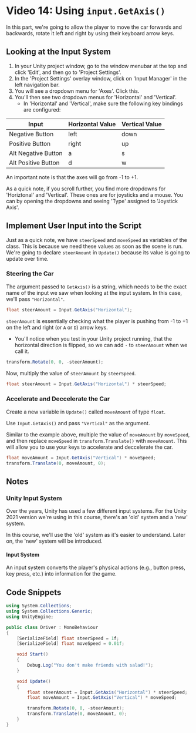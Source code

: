 # Video 14: Using `input.GetAxis()`

In this part, we're going to allow the player to move the car forwards and backwards, rotate it left and right by using their keyboard arrow keys.

## Looking at the Input System

1. In your Unity project window, go to the window menubar at the top and click 'Edit', and then go to 'Project Settings'.
2. In the 'Project Settings' overlay window, click on 'Input Manager' in the left navigation bar.
3. You will see a dropdown menu for 'Axes'. Click this.
4. You'll then see two dropdown menus for 'Horizontal' and 'Vertical'.
   - In 'Horizontal' and 'Vertical', make sure the following key bindings are configured:

| Input               | Horizontal Value | Vertical Value |
| ------------------- | ---------------- | -------------- |
| Negative Button     | left             | down           |
| Positive Button     | right            | up             |
| Alt Negative Button | a                | s              |
| Alt Positive Button | d                | w              |

An important note is that the axes will go from -1 to +1.

As a quick note, if you scroll further, you find more dropdowns for 'Horiztonal' and 'Vertical'. These ones are for joysticks and a mouse. You can by opening the dropdowns and seeing 'Type' assigned to 'Joystick Axis'.

## Implement User Input into the Script

Just as a quick note, we have `steerSpeed` and `moveSpeed` as variables of the class. This is because we need these values as soon as the scene is run. We're going to declare `steerAmount` in `Update()` because its value is going to update over time.

### Steering the Car

The argument passed to `GetAxis()` is a string, which needs to be the exact name of the input we saw when looking at the input system. In this case, we'll pass `"Horizontal"`.

```c#
float steerAmount = Input.GetAxis("Horizontal");
```

`steerAmount` is essentially checking what the player is pushing from -1 to +1 on the left and right (or `A` or `D`) arrow keys.

- You'll notice when you test in your Unity project running, that the horizontal direction is flipped, so we can add `-` to `steerAmount` when we call it.

```c#
transform.Rotate(0, 0, -steerAmount);
```

Now, multiply the value of `steerAmount` by `steerSpeed`.

```c#
float steerAmount = Input.GetAxis("Horizontal") * steerSpeed;
```

### Accelerate and Deccelerate the Car

Create a new variable in `Update()` called `moveAmount` of type `float`.

Use `Input.GetAxis()` and pass `"Vertical"` as the argument.

Similar to the example above, multiple the value of `moveAmount` by `moveSpeed`, and then replace `moveSpeed` in `transform.Translate()` with `moveAmount`. This will allow you to use your keys to accelerate and deccelerate the car.

```c#
float moveAmount = Input.GetAxis("Vertical") * moveSpeed;
transform.Translate(0, moveAmount, 0);
```

## Notes

### Unity Input System

Over the years, Unity has used a few different input systems. For the Unity 2021 version we're using in this course, there's an 'old' system and a 'new' system.

In this course, we'll use the 'old' system as it's easier to understand. Later on, the 'new' system will be introduced.

#### Input System

An input system converts the player's physical actions (e.g., button press, key press, etc.) into information for the game.

## Code Snippets

```c#
using System.Collections;
using System.Collections.Generic;
using UnityEngine;

public class Driver : MonoBehaviour
{
    [SerializeField] float steerSpeed = 1f;
    [SerializeField] float moveSpeed = 0.01f;

    void Start()
    {
        Debug.Log("You don't make friends with salad!");
    }

    void Update()
    {
        float steerAmount = Input.GetAxis("Horizontal") * steerSpeed;
        float moveAmount = Input.GetAxis("Vertical") * moveSpeed;

        transform.Rotate(0, 0, -steerAmount);
        transform.Translate(0, moveAmount, 0);
    }
}

```
